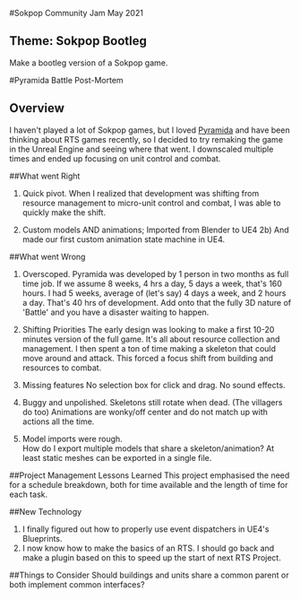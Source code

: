 #Sokpop Community Jam May 2021
## Theme: Sokpop Bootleg
Make a bootleg version of a Sokpop game.

#Pyramida Battle Post-Mortem
## Overview
I haven't played a lot of Sokpop games, but I loved [Pyramida](https://sokpop.itch.io/pyramida) and have been thinking about RTS games recently, so I decided to try remaking the game in the Unreal Engine and seeing where that went.  I downscaled multiple times and ended up focusing on unit control and combat.

##What went Right
1) Quick pivot.
When I realized that development was shifting from resource management to micro-unit control and combat, I was able to quickly make the shift.

2) Custom models AND animations; Imported from Blender to UE4
2b) And made our first custom animation state machine in UE4.

##What went Wrong
1) Overscoped.
Pyramida was developed by 1 person in two months as full time job.  If we assume 8 weeks, 4 hrs a day, 5 days a week, that's 160 hours.
I had 5 weeks, average of (let's say) 4 days a week, and 2 hours a day.  That's 40 hrs of development.  Add onto that the fully 3D nature of 'Battle' and you have a disaster waiting to happen.

2) Shifting Priorities
The early design was looking to make a first 10-20 minutes version of the full game.  It's all about resource collection and management.  I then spent a ton of time making a skeleton that could move around and attack.  This forced a focus shift from building and resources to combat.

3) Missing features
No selection box for click and drag.
No sound effects.

4) Buggy and unpolished.
Skeletons still rotate when dead. (The villagers do too)
Animations are wonky/off center and do not match up with actions all the time.

5) Model imports were rough.  
How do I export multiple models that share a skeleton/animation? At least static meshes can be exported in a single file.

##Project Management Lessons Learned
This project emphasised the need for a schedule breakdown, both for time available and the length of time for each task.

##New Technology
1) I finally figured out how to properly use event dispatchers in UE4's Blueprints.
2) I now know how to make the basics of an RTS.  I should go back and make a plugin based on this to speed up the start of next RTS Project.

##Things to Consider
Should buildings and units share a common parent or both implement common interfaces?

